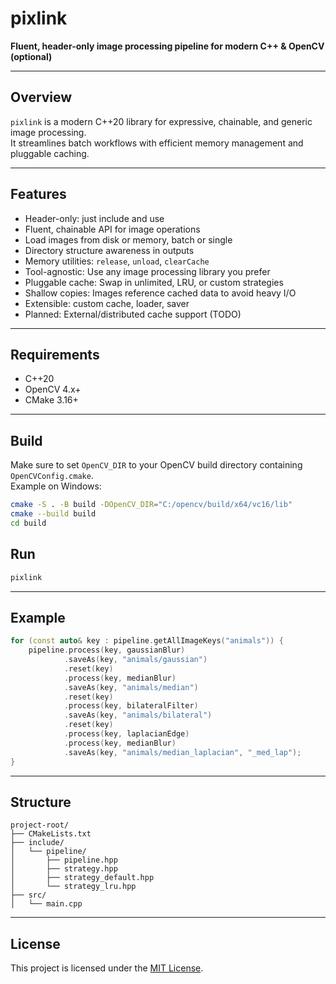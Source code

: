 # pixlink

**Fluent, header-only image processing pipeline for modern C++ & OpenCV (optional)**

---

## Overview

`pixlink` is a modern C++20 library for expressive, chainable, and generic image processing.  
It streamlines batch workflows with efficient memory management and pluggable caching.

---

## Features

- Header-only: just include and use
- Fluent, chainable API for image operations
- Load images from disk or memory, batch or single
- Directory structure awareness in outputs
- Memory utilities: `release`, `unload`, `clearCache`
- Tool-agnostic: Use any image processing library you prefer
- Pluggable cache: Swap in unlimited, LRU, or custom strategies
- Shallow copies: Images reference cached data to avoid heavy I/O
- Extensible: custom cache, loader, saver
- Planned: External/distributed cache support (TODO)
---

## Requirements

- C++20
- OpenCV 4.x+
- CMake 3.16+

---

## Build

Make sure to set `OpenCV_DIR` to your OpenCV build directory containing `OpenCVConfig.cmake`.  
Example on Windows:

```bash
cmake -S . -B build -DOpenCV_DIR="C:/opencv/build/x64/vc16/lib"
cmake --build build
cd build
```

## Run

```bash
pixlink
```

---

## Example

```cpp
for (const auto& key : pipeline.getAllImageKeys("animals")) {
    pipeline.process(key, gaussianBlur)
            .saveAs(key, "animals/gaussian")
            .reset(key)
            .process(key, medianBlur)
            .saveAs(key, "animals/median")
            .reset(key)
            .process(key, bilateralFilter)
            .saveAs(key, "animals/bilateral")
            .reset(key)
            .process(key, laplacianEdge)
            .process(key, medianBlur)
            .saveAs(key, "animals/median_laplacian", "_med_lap");
}

```

---

## Structure

```
project-root/
├── CMakeLists.txt
├── include/
│   └── pipeline/
│       ├── pipeline.hpp
│       ├── strategy.hpp
│       ├── strategy_default.hpp
│       └── strategy_lru.hpp
├── src/
│   └── main.cpp
```

---

## License

This project is licensed under the [MIT License](LICENSE).